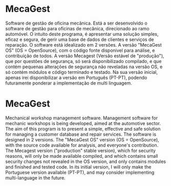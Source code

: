 # MecaGest
Software de gestão de oficina mecânica.
Está a ser desenvolvido o software de gestão para oficinas de mecânica, direcionado ao ramo automóvel.
O intuito deste programa, é apresentar uma solução simples, eficaz e segura, de gerir uma base de dados de clientes e serviços de reparação.
O software está idealizado em 2 versões. A versão "MecaGest OS" (OS = OpenSource), com o código fonte disponivel para análise, e contribuição de todos.
A versão Mecagest (Versão estável de "produção"), que por questões de segurança, só será disponibilizado compilado, e que contém pequenas alterações de segurança não reveladas na versão OS, e só contém módulos e código terminado e testado.
Na sua versão inicial, apenas irei disponibilizar a versão em Português (PT-PT), podendo futuramente ponderar a implementação de multi linguagem.

# MecaGest
Mechanical workshop management software.
Management software for mechanic workshops is being developed, aimed at the automotive sector.
The aim of this program is to present a simple, effective and safe solution for managing a customer database and repair services.
The software is designed in 2 versions. The "MecaGest OS" version (OS = OpenSource), with the source code available for analysis, and everyone's contribution.
The Mecagest version ("production" stable version), which for security reasons, will only be made available compiled, and which contains small security changes not revealed in the OS version, and only contains modules and finished and tested code.
In its initial version, I will only make the Portuguese version available (PT-PT), and may consider implementing multi-language in the future.
